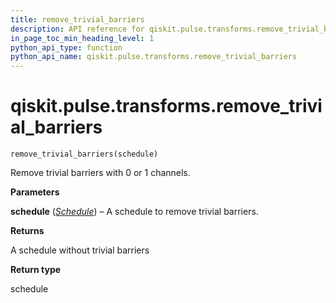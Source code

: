 ```yaml
---
title: remove_trivial_barriers
description: API reference for qiskit.pulse.transforms.remove_trivial_barriers
in_page_toc_min_heading_level: 1
python_api_type: function
python_api_name: qiskit.pulse.transforms.remove_trivial_barriers
---
```


<span id="qiskit-pulse-transforms-remove-trivial-barriers" />

# qiskit.pulse.transforms.remove\_trivial\_barriers

<span id="qiskit.pulse.transforms.remove_trivial_barriers" />

`remove_trivial_barriers(schedule)`

Remove trivial barriers with 0 or 1 channels.

**Parameters**

**schedule** ([*Schedule*](qiskit.pulse.Schedule "qiskit.pulse.schedule.Schedule")) – A schedule to remove trivial barriers.

**Returns**

A schedule without trivial barriers

**Return type**

schedule


